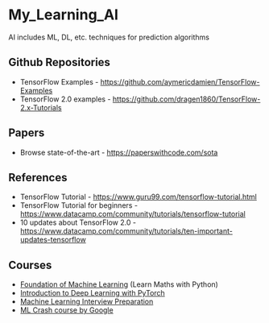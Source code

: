 # My_Learning_AI
AI includes ML, DL, etc. techniques for prediction algorithms

## Github Repositories
* TensorFlow Examples - https://github.com/aymericdamien/TensorFlow-Examples
* TensorFlow 2.0 examples - https://github.com/dragen1860/TensorFlow-2.x-Tutorials

## Papers
* Browse state-of-the-art - https://paperswithcode.com/sota

## References
* TensorFlow Tutorial - https://www.guru99.com/tensorflow-tutorial.html
* TensorFlow Tutorial for beginners - https://www.datacamp.com/community/tutorials/tensorflow-tutorial
* 10 updates about TensorFlow 2.0 - https://www.datacamp.com/community/tutorials/ten-important-updates-tensorflow

## Courses
* [Foundation of Machine Learning](https://bloomberg.github.io/foml/#home) (Learn Maths with Python)
* [Introduction to Deep Learning with PyTorch](https://classroom.udacity.com/courses/ud188)
* [Machine Learning Interview Preparation](https://classroom.udacity.com/courses/ud1001/)
* [ML Crash course by Google](https://developers.google.com/machine-learning/crash-course/)
